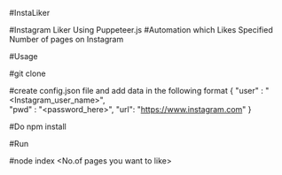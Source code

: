 #InstaLiker

#Instagram Liker Using Puppeteer.js
#Automation which Likes Specified Number of pages on Instagram 

#Usage

#git clone 

#create config.json file and add data in the following format
{
    "user" : "<Instagram_user_name>",                                                                       
    "pwd" : "<password_here>",
     "url": "https://www.instagram.com"
}

#Do npm install

#Run

#node index <No.of pages you want to like>


